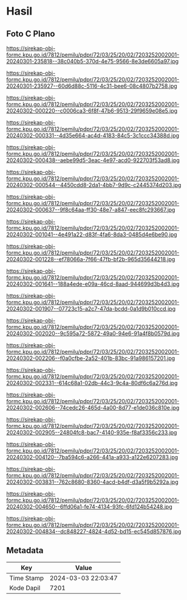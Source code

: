 # Hasil

## Foto C Plano

https://sirekap-obj-formc.kpu.go.id/7812/pemilu/pdpr/72/03/25/20/02/7203252002001-20240301-235818--38c040b5-370d-4e75-9566-8e3de6605a97.jpg

https://sirekap-obj-formc.kpu.go.id/7812/pemilu/pdpr/72/03/25/20/02/7203252002001-20240301-235927--60d6d88c-5116-4c31-bee6-08c4807b2758.jpg

https://sirekap-obj-formc.kpu.go.id/7812/pemilu/pdpr/72/03/25/20/02/7203252002001-20240302-000220--c0006ca3-6f8f-47b6-9513-29f9659e08e5.jpg

https://sirekap-obj-formc.kpu.go.id/7812/pemilu/pdpr/72/03/25/20/02/7203252002001-20240302-000331--4d35e664-ac4d-4183-84c5-3c1ccc34388d.jpg

https://sirekap-obj-formc.kpu.go.id/7812/pemilu/pdpr/72/03/25/20/02/7203252002001-20240302-000438--aebe99d5-3eac-4e97-acd0-922703f53ad8.jpg

https://sirekap-obj-formc.kpu.go.id/7812/pemilu/pdpr/72/03/25/20/02/7203252002001-20240302-000544--4450cdd8-2da1-4bb7-9d9c-c2445374d203.jpg

https://sirekap-obj-formc.kpu.go.id/7812/pemilu/pdpr/72/03/25/20/02/7203252002001-20240302-000637--9f8c64aa-ff30-48e7-a847-eec8fc293667.jpg

https://sirekap-obj-formc.kpu.go.id/7812/pemilu/pdpr/72/03/25/20/02/7203252002001-20240302-001041--4e491a22-d83f-4fa6-8da3-0485d4e6be90.jpg

https://sirekap-obj-formc.kpu.go.id/7812/pemilu/pdpr/72/03/25/20/02/7203252002001-20240302-001228--ef78066a-7f66-47fb-bf2b-965d35644218.jpg

https://sirekap-obj-formc.kpu.go.id/7812/pemilu/pdpr/72/03/25/20/02/7203252002001-20240302-001641--188a4ede-e09a-46cd-8aad-944699d3b4d3.jpg

https://sirekap-obj-formc.kpu.go.id/7812/pemilu/pdpr/72/03/25/20/02/7203252002001-20240302-001907--07723c15-a2c7-47da-bcdd-0a1d9b010ccd.jpg

https://sirekap-obj-formc.kpu.go.id/7812/pemilu/pdpr/72/03/25/20/02/7203252002001-20240302-002020--9c595a72-5872-49a0-94e6-91a4f8b0579d.jpg

https://sirekap-obj-formc.kpu.go.id/7812/pemilu/pdpr/72/03/25/20/02/7203252002001-20240302-002206--f0a0cfbe-2a52-401b-83bc-91a986157201.jpg

https://sirekap-obj-formc.kpu.go.id/7812/pemilu/pdpr/72/03/25/20/02/7203252002001-20240302-002331--614c68a1-02db-44c3-9c4a-80df6c6a276d.jpg

https://sirekap-obj-formc.kpu.go.id/7812/pemilu/pdpr/72/03/25/20/02/7203252002001-20240302-002606--74cedc26-465d-4a00-8d77-e1de036c810e.jpg

https://sirekap-obj-formc.kpu.go.id/7812/pemilu/pdpr/72/03/25/20/02/7203252002001-20240302-002905--24804fc8-bac7-4140-935e-f8af3356c233.jpg

https://sirekap-obj-formc.kpu.go.id/7812/pemilu/pdpr/72/03/25/20/02/7203252002001-20240302-004120--7ba594c6-a266-441a-a933-a122e6207283.jpg

https://sirekap-obj-formc.kpu.go.id/7812/pemilu/pdpr/72/03/25/20/02/7203252002001-20240302-003831--762c8680-8360-4acd-b4df-d3a5f9b5292a.jpg

https://sirekap-obj-formc.kpu.go.id/7812/pemilu/pdpr/72/03/25/20/02/7203252002001-20240302-004650--6ffd06a1-fe74-4134-93fc-6fd124b54248.jpg

https://sirekap-obj-formc.kpu.go.id/7812/pemilu/pdpr/72/03/25/20/02/7203252002001-20240302-004834--dc848227-4824-4d52-bd15-ec545d857876.jpg


## Metadata

| Key        | Value               |
| ---------- | ------------------- |
| Time Stamp | 2024-03-03 22:03:47 |
| Kode Dapil | 7201                |



